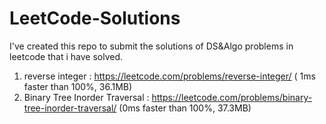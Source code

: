 # LeetCode-Solutions
I've created this repo to submit the solutions of DS&amp;Algo problems in leetcode that i have solved.
1. reverse integer : https://leetcode.com/problems/reverse-integer/ ( 1ms faster than 100%, 36.1MB)
2. Binary Tree Inorder Traversal : https://leetcode.com/problems/binary-tree-inorder-traversal/ (0ms faster than 100%, 37.3MB)
